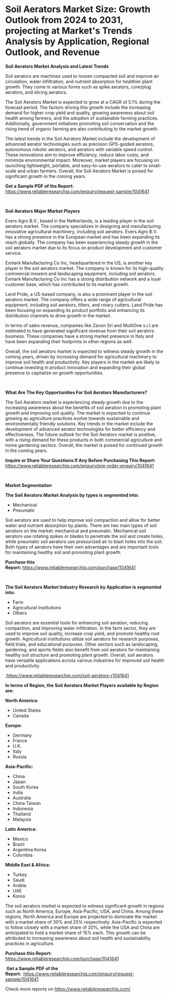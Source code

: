 <p><h1>Soil Aerators Market Size: Growth Outlook from 2024 to 2031, projecting at Market's Trends Analysis by Application, Regional Outlook, and Revenue</h1></p><p><strong>Soil Aerators Market Analysis and Latest Trends</strong></p>
<p><p>Soil aerators are machines used to loosen compacted soil and improve air circulation, water infiltration, and nutrient absorption for healthier plant growth. They come in various forms such as spike aerators, core/plug aerators, and slicing aerators.</p><p>The Soil Aerators Market is expected to grow at a CAGR of 5.1% during the forecast period. The factors driving this growth include the increasing demand for higher crop yield and quality, growing awareness about soil health among farmers, and the adoption of sustainable farming practices. Additionally, government initiatives promoting soil conservation and the rising trend of organic farming are also contributing to the market growth.</p><p>The latest trends in the Soil Aerators Market include the development of advanced aerator technologies such as precision GPS-guided aerators, autonomous robotic aerators, and aerators with variable speed control. These innovations aim to improve efficiency, reduce labor costs, and minimize environmental impact. Moreover, market players are focusing on launching lightweight, portable, and easy-to-use aerators to cater to small-scale and urban farmers. Overall, the Soil Aerators Market is poised for significant growth in the coming years.</p></p>
<p><strong>Get a Sample PDF of the Report:&nbsp;</strong> <a href="https://www.reliableresearchiq.com/enquiry/request-sample/1041641">https://www.reliableresearchiq.com/enquiry/request-sample/1041641</a></p>
<p>&nbsp;</p>
<p><strong>Soil Aerators Major Market Players</strong></p>
<p><p>Evers Agro B.V., based in the Netherlands, is a leading player in the soil aerators market. The company specializes in designing and manufacturing innovative agricultural machinery, including soil aerators. Evers Agro B.V. has a strong presence in the European market and has been expanding its reach globally. The company has been experiencing steady growth in the soil aerators market due to its focus on product development and customer service.</p><p>Exmark Manufacturing Co Inc, headquartered in the US, is another key player in the soil aerators market. The company is known for its high-quality commercial mowers and landscaping equipment, including soil aerators. Exmark Manufacturing Co Inc has a strong distribution network and a loyal customer base, which has contributed to its market growth.</p><p>Land Pride, a US-based company, is also a prominent player in the soil aerators market. The company offers a wide range of agricultural equipment, including soil aerators, tillers, and rotary cutters. Land Pride has been focusing on expanding its product portfolio and enhancing its distribution channels to drive growth in the market.</p><p>In terms of sales revenue, companies like Zanon Srl and MultiOne s.r.l are estimated to have generated significant revenue from their soil aerators business. These companies have a strong market presence in Italy and have been expanding their footprints in other regions as well.</p><p>Overall, the soil aerators market is expected to witness steady growth in the coming years, driven by increasing demand for agricultural machinery to improve soil health and productivity. Key players in the market are likely to continue investing in product innovation and expanding their global presence to capitalize on growth opportunities.</p></p>
<p>&nbsp;</p>
<p><strong>What Are The Key Opportunities For Soil Aerators Manufacturers?</strong></p>
<p><p>The Soil Aerators market is experiencing steady growth due to the increasing awareness about the benefits of soil aeration in promoting plant growth and improving soil quality. The market is expected to continue growing as agriculture practices evolve towards sustainable and environmentally friendly solutions. Key trends in the market include the development of advanced aerator technologies for better efficiency and effectiveness. The future outlook for the Soil Aerators market is positive, with a rising demand for these products in both commercial agriculture and home gardening sectors. Overall, the market is poised for continued growth in the coming years.</p></p>
<p><strong>Inquire or Share Your Questions If Any Before Purchasing This Report:</strong> <a href="https://www.reliableresearchiq.com/enquiry/pre-order-enquiry/1041641">https://www.reliableresearchiq.com/enquiry/pre-order-enquiry/1041641</a></p>
<p>&nbsp;</p>
<p><strong>Market Segmentation</strong></p>
<p><strong>The Soil Aerators Market Analysis by types is segmented into:</strong></p>
<p><ul><li>Mechanical</li><li>Pneumatic</li></ul></p>
<p><p>Soil aerators are used to help improve soil compaction and allow for better water and nutrient absorption by plants. There are two main types of soil aerators on the market: mechanical and pneumatic. Mechanical soil aerators use rotating spikes or blades to penetrate the soil and create holes, while pneumatic soil aerators use pressurized air to blast holes into the soil. Both types of aerators have their own advantages and are important tools for maintaining healthy soil and promoting plant growth.</p></p>
<p><strong>Purchase this Report:&nbsp;</strong><a href="https://www.reliableresearchiq.com/purchase/1041641">https://www.reliableresearchiq.com/purchase/1041641</a></p>
<p>&nbsp;</p>
<p><strong>The Soil Aerators Market Industry Research by Application is segmented into:</strong></p>
<p><ul><li>Farm</li><li>Agricultural Institutions</li><li>Others</li></ul></p>
<p><p>Soil aerators are essential tools for enhancing soil aeration, reducing compaction, and improving water infiltration. In the farm sector, they are used to improve soil quality, increase crop yield, and promote healthy root growth. Agricultural institutions utilize soil aerators for research purposes, field trials, and educational purposes. Other sectors such as landscaping, gardening, and sports fields also benefit from soil aerators for maintaining healthy soil structure and promoting plant growth. Overall, soil aerators have versatile applications across various industries for improved soil health and productivity.</p></p>
<p><a href="https://www.reliableresearchiq.com/soil-aerators-r1041641">&nbsp;https://www.reliableresearchiq.com/soil-aerators-r1041641</a></p>
<p><strong>In terms of Region, the Soil Aerators Market Players available by Region are:</strong></p>
<p>
    <p> <strong> North America: </strong>
        <ul>
            <li>United States</li>
            <li>Canada</li>
        </ul>
        </p> 
    <p> <strong> Europe: </strong>
        <ul>
            <li>Germany</li>
            <li>France</li>
            <li>U.K.</li>
            <li>Italy</li>
            <li>Russia</li>
        </ul>
        </p> 
    <p> <strong> Asia-Pacific: </strong>
        <ul>
            <li>China</li>
            <li>Japan</li>
            <li>South Korea</li>
            <li>India</li>
            <li>Australia</li>
            <li>China Taiwan</li>
            <li>Indonesia</li>
            <li>Thailand</li>
            <li>Malaysia</li>
        </ul>
        </p> 
    <p> <strong> Latin America: </strong>
        <ul>
            <li>Mexico</li>
            <li>Brazil</li>
            <li>Argentina Korea</li>
            <li>Colombia</li>
        </ul>
        </p> 
    <p> <strong> Middle East & Africa: </strong>
        <ul>
            <li>Turkey</li>
            <li>Saudi</li>
            <li>Arabia</li>
            <li>UAE</li>
            <li>Korea</li>
        </ul>
    </p>
    </p>
<p><p>The soil aerators market is expected to witness significant growth in regions such as North America, Europe, Asia-Pacific, USA, and China. Among these regions, North America and Europe are projected to dominate the market with a market share of 30% and 25% respectively. Asia-Pacific is expected to follow closely with a market share of 20%, while the USA and China are anticipated to hold a market share of 15% each. This growth can be attributed to increasing awareness about soil health and sustainability practices in agriculture.</p></p>
<p><strong>Purchase this Report: </strong><a href="https://www.reliableresearchiq.com/purchase/1041641">https://www.reliableresearchiq.com/purchase/1041641</a></p>
<p>&nbsp;<strong>Get a Sample PDF of the Report:&nbsp;&nbsp;</strong><a href="https://www.reliableresearchiq.com/enquiry/request-sample/1041641">https://www.reliableresearchiq.com/enquiry/request-sample/1041641</a></p>
<p><strong></strong></p>
<p>Check more reports on <a href="https://www.reliableresearchiq.com/">https://www.reliableresearchiq.com/</a></p>